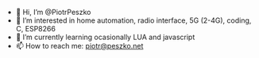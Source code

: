- 👋 Hi, I’m @PiotrPeszko
- 👀 I’m interested in home automation, radio interface, 5G (2-4G), coding, C, ESP8266
- 🌱 I’m currently learning ocasionally LUA and javascript
- 📫 How to reach me: piotr@peszko.net

<!---
PiotrPeszko/PiotrPeszko is a ✨ special ✨ repository because its `README.md` (this file) appears on your GitHub profile.
You can click the Preview link to take a look at your changes.
--->
